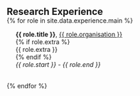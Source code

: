 <h2 id="publications" style="margin: 2px 0px -15px;">Research Experience</h2>

<div class="publications">

{% for role in site.data.experience.main %}

<div class="pub-row">
  <div class="col-sm-9" style="position: relative;padding-right: 15px;padding-left: 20px;">
      <div class="role">
        <b>{{ role.title }}</b>, <a href="{{ role.website }}">{{ role.organisation }}</a>
      </div>
      {% if role.extra %} 
      <div class="extra">
        {{ role.extra }}
      </div>
      {% endif %}
      <div class="dates">
        <em>{{ role.start }} - {{ role.end }}</em>
      </div>
  </div>
</div>

<br>

{% endfor %}

</div>
